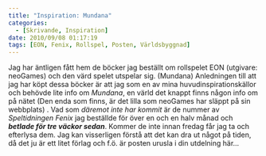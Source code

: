 ```yaml
---
title: "Inspiration: Mundana"
categories:
  - [Skrivande, Inspiration]
date: 2010/09/08 01:17:19
tags: [EON, Fenix, Rollspel, Posten, Världsbyggnad]
---
```

 Jag har äntligen fått hem de böcker jag beställt om rollspelet EON (utgivare: neoGames) och den värd spelet utspelar sig. (Mundana) Anledningen till att jag har köpt dessa böcker är att jag som en av mina huvudinspirationskällor och behövde lite info om _Mundana_, en värld det knappt finns någon info om på nätet (Den enda som finns, är det lilla som neoGames har släppt på sin webbplats) . Vad som _däremot inte har kommit_ är de nummer av _Speltidningen Fenix_ jag beställde för över en och en halv månad och **_betlade för tre väckor sedan_**. Kommer de inte innan fredag får jag ta och efterlysa dem. Jag kan visserligen förstå att det kan dra ut något på tiden, då det ju är ett litet förlag och f.ö. är posten urusla i din utdelning här...
